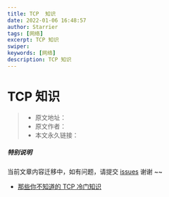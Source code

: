 ```yaml
---
title: TCP  知识
date: 2022-01-06 16:48:57
author: Starrier
tags: [网络]
excerpt: TCP 知识
swiper:
keywords: [网络]
description: TCP 知识
---
```


# TCP 知识

> * 原文地址：[]()
> * 原文作者：[]()
> * 本文永久链接：[]()

##### **特别说明**

当前文章内容迁移中，如有问题，请提交 [issues](https://github.com/Starrier/starrier.github.io/issues) 谢谢 ~~

- [那些你不知道的 TCP 冷门知识](https://my.oschina.net/yunqi/blog/5023988)

